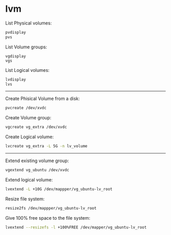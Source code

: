 # lvm

List Physical volumes:
```bash
pvdisplay
pvs
```

List Volume groups:
```
vgdisplay
vgs
```

List Logical volumes:
```bash
lvdisplay
lvs
```

---

Create Phisical Volume from a disk:
```bash
pvcreate /dev/xvdc
```

Create Volume group:
```bash
vgcreate vg_extra /dev/xvdc
```

Create Logical volume:
```bash
lvcreate vg_extra -L 5G -n lv_volume
```

---

Extend existing volume group:
```bash
vgextend vg_ubuntu /dev/xvdc
```

Extend logical volume:
```bash
lvextend -L +10G /dev/mappper/vg_ubuntu-lv_root
```

Resize file system:
```bash
resize2fs /dev/mappper/vg_ubuntu-lv_root
```

Give 100% free space to the file system:
```bash
lvextend --resizefs -l +100%FREE /dev/mapper/vg_ubuntu-lv_root
```



